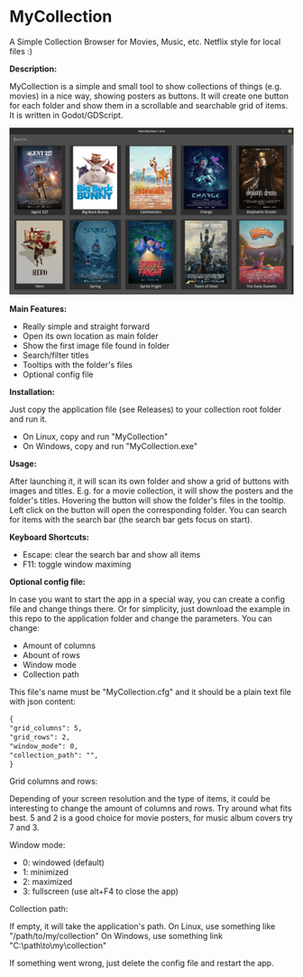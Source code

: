 # MyCollection
A Simple Collection Browser for Movies, Music, etc. Netflix style for local files :)



__Description:__

MyCollection is a simple and small tool to show collections of things (e.g. movies) in a nice way, showing posters as buttons. It will create one button for each folder and show them in a scrollable and searchable grid of items. It is written in Godot/GDScript.


![screenshot](https://github.com/sonejostudios/MyCollection/blob/main/MyCollection.png "MyCollection")



__Main Features:__

* Really simple and straight forward
* Open its own location as main folder
* Show the first image file found in folder
* Search/filter titles
* Tooltips with the folder's files
* Optional config file


__Installation:__

Just copy the application file (see Releases) to your collection root folder and run it.
* On Linux, copy and run "MyCollection"
* On Windows, copy and run "MyCollection.exe"


__Usage:__

After launching it, it will scan its own folder and show a grid of buttons with images and titles. E.g. for a movie collection, it will show the posters and the folder's titles.
Hovering the button will show the folder's files in the tooltip.
Left click on the button will open the corresponding folder.
You can search for items with the search bar (the search bar gets focus on start).


__Keyboard Shortcuts:__

* Escape: clear the search bar and show all items
* F11: toggle window maximing


__Optional config file:__

In case you want to start the app in a special way, you can create a config file and change things there.
Or for simplicity, just download the example in this repo to the application folder and change the parameters.
You can change:
* Amount of columns
* Abount of rows
* Window mode
* Collection path

This file's name must be "MyCollection.cfg" and it should be a plain text file with json content:

```
{
"grid_columns": 5,
"grid_rows": 2,
"window_mode": 0,
"collection_path": "",
}
```

Grid columns and rows:

Depending of your screen resolution and the type of items, it could be interesting to change the amount of columns and rows. Try around what fits best. 5 and 2 is a good choice for movie posters, for music album covers try 7 and 3.

Window mode:

* 0: windowed (default)
* 1: minimized
* 2: maximized
* 3: fullscreen (use alt+F4 to close the app)

Collection path:

If empty, it will take the application's path. 
On Linux, use something like "/path/to/my/collection"
On Windows, use something link "C:\path\to\my\collection"

If something went wrong, just delete the config file and restart the app.


